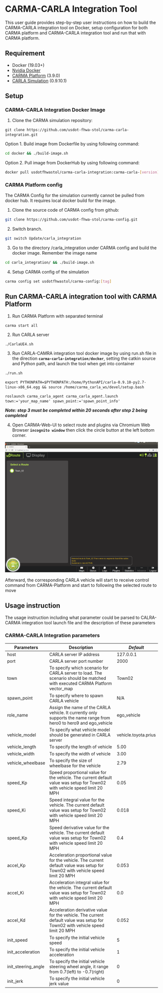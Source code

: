 # CARMA-CARLA Integration Tool
This user guide provides step-by-step user instructions on how to build the CARMA-CARLA integration tool on Docker, setup configuration for both CARMA platform and CARMA-CARLA integration tool and run that with CARMA platform.

##  Requirement
-  Docker (19.03+)
-  [Nvidia Docker](https://github.com/NVIDIA/nvidia-docker)
-  [CARMA Platform](https://usdot-carma.atlassian.net/wiki/spaces/CRMPLT/pages/486178827/Development+Environment+Setup) (3.9.0)
-  [CARLA Simulation](https://carla-releases.s3.eu-west-3.amazonaws.com/Linux/CARLA_0.9.10.1.tar.gz) (0.9.10.1)

## Setup
### CARMA-CARLA Integration Docker Image
1. Clone the CARMA simulation repository:

```
git clone https://github.com/usdot-fhwa-stol/carma-carla-integration.git
```
Option 1. Build image from Dockerfile by using following command:

```sh
cd docker && ./build-image.sh
```

Option 2. Pull image from DockerHub by using following command:

```sh
docker pull usdotfhwastol/carma-carla-integration:carma-carla-[version]
```


### CARMA Platform config
The CARMA Config for the simulation currently cannot be pulled from docker hub. It requires local docker build for the image.

1. Clone the source code of CARMA config from github:
```sh
git clone https://github.com/usdot-fhwa-stol/carma-config.git
```
2. Switch branch.
```sh
git switch Update/carla_integration
```
3. Go to the directory /carla_integration under CARMA config and build the docker image. Remember the image name
```sh
cd carla_integration/ && ./build-image.sh
```
4. Setup CARMA config of the simulation
```sh
carma config set usdotfhwastol/carma-config:[tag]
```
## Run CARMA-CARLA integration tool with CARMA Platform

1. Run CARMA Platform with separated terminal
```
carma start all
```

2. Run CARLA server
```
./CarlaUE4.sh
```

3. Run CARLA-CAMRA integration tool docker image by using run.sh file in the direction **`carma-carla-integration/docker`**, setting the catkin source and Python path, and launch the tool when get into container
```
./run.sh
```
```
export PYTHONPATH=$PYTHONPATH:/home/PythonAPI/carla-0.9.10-py2.7-linux-x86_64.egg && source /home/carma_carla_ws/devel/setup.bash
```
```
roslaunch carma_carla_agent carma_carla_agent.launch town:='your_map_name' spawn_point:='spawn_point_info'
```

***Note: step 3 must be completed within 20 seconds after step 2 being completed***


4. Open CARMA-Web-UI to select route and plugins via Chromium Web Browser **`incognito window`** then click the circle button at the left bottom corner.

![CARMA-Web-UI](docs/images/CARMA-Web-UI.png)

Afterward, the corresponding CARLA vehicle will start to receive control command from CARMA-Platform and start to following the selected route to move

## Usage instruction
The usage instruction including what parameter could be parsed to CALRA-CARMA integration tool launch file and the description of these parameters

### CARMA-CARLA Integration parameters
| Parameters| **Description**|*Default*|
| ------------------- | ------------------------------------------------------------ |----------|
|host|CARLA server IP address|127.0.0.1|
|port|CARLA server port number|2000|
|town|To specify which scenario for CARLA server to load. The scenario should be matched with executed CARMA Platform vector_map|Town02|
|spawn_point|To specify where to spawn CARLA vehicle|N/A|
|role_name|Assign the name of the CARLA vehicle. It currently only supports the name range from hero0 to hero9 and ego_vehicle|ego_vehicle|
|vehicle_model|To specify what vehicle model should be generated in CARLA server|vehicle.toyota.prius|
|vehicle_length|To specify the length of vehicle|5.00|
|vehicle_width|To specify the width of vehicle|3.00|
|vehicle_wheelbase|To specify the size of wheelbase for the vehicle|2.79|
|speed_Kp| Speed proportional value for the vehicle. The current default value was setup for Town02 with vehicle speed limit 20 MPH|0.05|
|speed_Ki| Speed integral value for the vehicle. The current default value was setup for Town02 with vehicle speed limit 20 MPH|0.018|
|speed_Kp| Speed derivative value for the vehicle. The current default value was setup for Town02 with vehicle speed limit 20 MPH|0.4|
|accel_Kp| Acceleration proportional value for the vehicle. The current default value was setup for Town02 with vehicle speed limit 20 MPH|0.053|
|accel_Ki| Acceleration integral value for the vehicle. The current default value was setup for Town02 with vehicle speed limit 20 MPH|0.0|
|accel_Kd| Acceleration derivative value for the vehicle. The current default value was setup for Town02 with vehicle speed limit 20 MPH|0.052|
|init_speed| To specify the initial vehicle speed |5|
|init_acceleration| To specify the initial vehicle acceleration |1|
|init_steering_angle| To specify the initial vehicle steering wheel angle, it range from 0.7(left) to -0.7(right)|0|
|init_jerk| To specify the initial vehicle jerk value|0|
